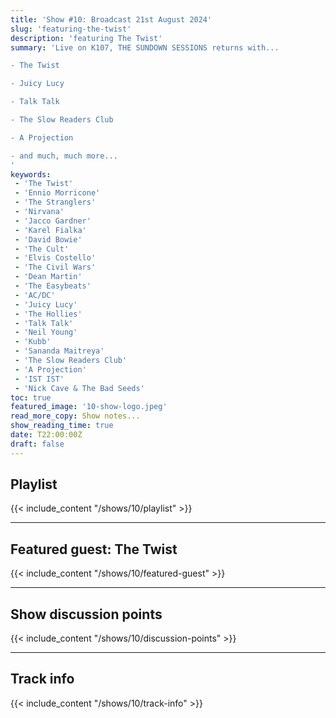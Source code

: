 ```yaml
---
title: 'Show #10: Broadcast 21st August 2024'
slug: 'featuring-the-twist'
description: 'featuring The Twist'
summary: 'Live on K107, THE SUNDOWN SESSIONS returns with...

- The Twist

- Juicy Lucy

- Talk Talk

- The Slow Readers Club

- A Projection

- and much, much more...
'
keywords:
 - 'The Twist'
 - 'Ennio Morricone'
 - 'The Stranglers'
 - 'Nirvana'
 - 'Jacco Gardner'
 - 'Karel Fialka'
 - 'David Bowie'
 - 'The Cult'
 - 'Elvis Costello'
 - 'The Civil Wars'
 - 'Dean Martin'
 - 'The Easybeats'
 - 'AC/DC'
 - 'Juicy Lucy'
 - 'The Hollies'
 - 'Talk Talk'
 - 'Neil Young'
 - 'Kubb'
 - 'Sananda Maitreya'
 - 'The Slow Readers Club'
 - 'A Projection'
 - 'IST IST'
 - 'Nick Cave & The Bad Seeds'
toc: true
featured_image: '10-show-logo.jpeg'
read_more_copy: Show notes...
show_reading_time: true
date: T22:00:00Z
draft: false
---
```


## Playlist
{{< include_content "/shows/10/playlist" >}}

---

## Featured guest: The Twist
{{< include_content "/shows/10/featured-guest" >}}

---

## Show discussion points
{{< include_content "/shows/10/discussion-points" >}}

---

## Track info
{{< include_content "/shows/10/track-info" >}}

